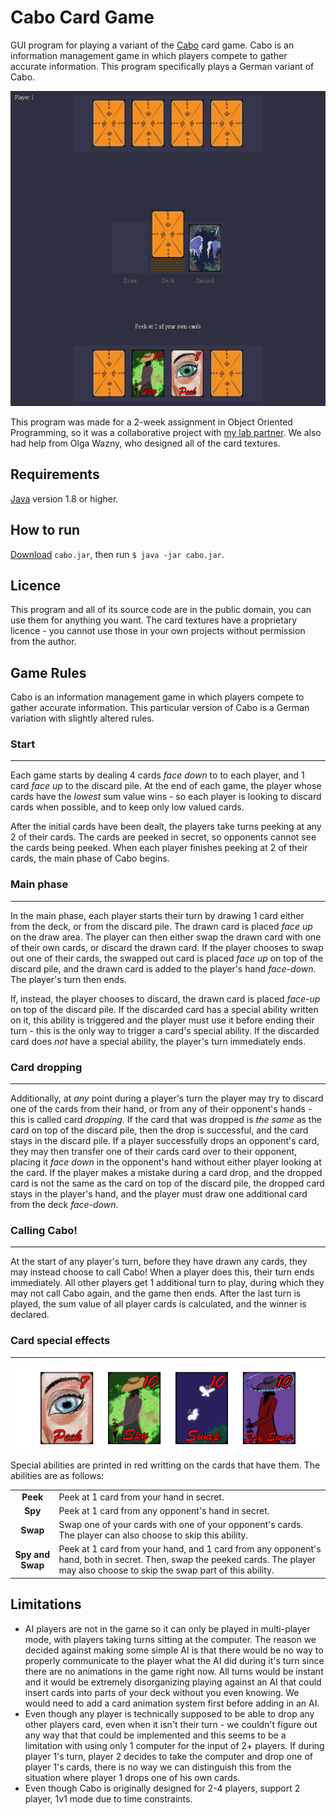# Cabo Card Game

GUI program for playing a variant of the [Cabo](https://en.wikipedia.org/wiki/Cabo_(game)) card game. Cabo is an information management game in which players compete to gather accurate information. This program specifically plays a German variant of Cabo.

<p align="center">
  <img width="531" height="504" src="screenshots/screenshot.png">
</p>

This program was made for a 2-week assignment in Object Oriented Programming, so it was a collaborative project with [my lab partner](https://github.com/janaheit). We also had help from Olga Wazny, who designed all of the card textures.

## Requirements

[Java](https://www.java.com/en/download/) version 1.8 or higher.

## How to run

[Download](https://github.com/blat-blatnik/Cabo-Card-Game/raw/master/bin/cabo.jar) `cabo.jar`, then run `$ java -jar cabo.jar`.

## Licence

This program and all of its source code are in the public domain, you can use them for anything you want. The card textures have a proprietary licence - you cannot use those in your own projects without permission from the author.

## Game Rules

Cabo is an information management game in which players compete to gather accurate information. This particular version of Cabo is a German variation with slightly altered rules.

### Start
---------

Each game starts by dealing 4 cards *face down* to to each player, and 1 card *face up* to the discard pile. At the end of each game, the player whose cards have the *lowest* sum value wins - so each player is looking to discard cards when possible, and to keep only low valued cards.

After the initial cards have been dealt, the players take turns peeking at any 2 of their cards. The cards are peeked in secret, so opponents cannot see the cards being peeked. When each player finishes peeking at 2 of their cards, the main phase of Cabo begins.

### Main phase
---------------

In the main phase, each player starts their turn by drawing 1 card either from the deck, or from the discard pile. The drawn card is placed *face up* on the draw area. The player can then either swap the drawn card with one of their own cards, or discard the drawn card. If the player chooses to swap out one of their cards, the swapped out card is placed *face up* on top of the discard pile, and the drawn card is added to the player's hand *face-down*. The player's turn then ends.

If, instead, the player chooses to discard, the drawn card is placed *face-up* on top of the discard pile. If the discarded card has a special ability written on it, this ability is triggered and the player must use it before ending their turn - this is the only way to trigger a card's special ability. If the discarded card does *not* have a special ability, the player's turn immediately ends.

### Card dropping
------------------

Additionally, at *any* point during a player's turn the player may try to discard one of the cards from their hand, or from any of their opponent's hands - this is called card *dropping*. If the card that was dropped is *the same* as the card on top of the discard pile, then the drop is successful, and the card stays in the discard pile. If a player successfully drops an opponent's card, they may then transfer one of their cards card over to their opponent, placing it *face down* in the opponent's hand without either player looking at the card. If the player makes a mistake during a card drop, and the dropped card is not the same as the card on top of the discard pile, the dropped card stays in the player's hand, and the player must draw one additional card from the deck *face-down*.

### Calling Cabo!
------------------

At the start of any player's turn, before they have drawn any cards, they may instead choose to call Cabo! When a player does this, their turn ends immediately. All other players get 1 additional turn to play, during which they may not call Cabo again, and the game then ends. After the last turn is played, the sum value of all player cards is calculated, and the winner is declared.

### Card special effects
-------------------------

<p align="center">
  <img src="screenshots/special-cards.png">
</p>

Special abilities are printed in red writting on the cards that have them. The abilities are as follows:

|                  |             |
|:----------------:|:----------- |
| **Peek**         | Peek at 1 card from your hand in secret. |
| **Spy**          | Peek at 1 card from any opponent's hand in secret. |
| **Swap**         | Swap one of your cards with one of your opponent's cards. The player can also choose to skip this ability. |
| **Spy and Swap** | Peek at 1 card from your hand, and 1 card from any opponent's hand, both in secret. Then, swap the peeked cards. The player may also choose to skip the swap part of this ability. |

## Limitations

- AI players are not in the game so it can only be played in multi-player mode, with players taking turns sitting at the computer. The reason we decided against making some simple AI is that there would be no way to properly communicate to the player what the AI did during it's turn since there are no animations in the game right now. All turns would be instant and it would be extremely disorganizing playing against an AI that could insert cards into parts of your deck without you even knowing. We would need to add a card animation system first before adding in an AI.
- Even though any player is technically supposed to be able to drop any other players card, even when it isn't their turn - we couldn't figure out any way that that could be implemented and this seems to be a limitation with using only 1 computer for the input of 2+ players. If during player 1's turn, player 2 decides to take the computer and drop one of player 1's cards, there is no way we can distinguish this from the situation where player 1 drops one of his own cards.
- Even though Cabo is originally designed for 2-4 players, support 2 player, 1v1 mode due to time constraints.
